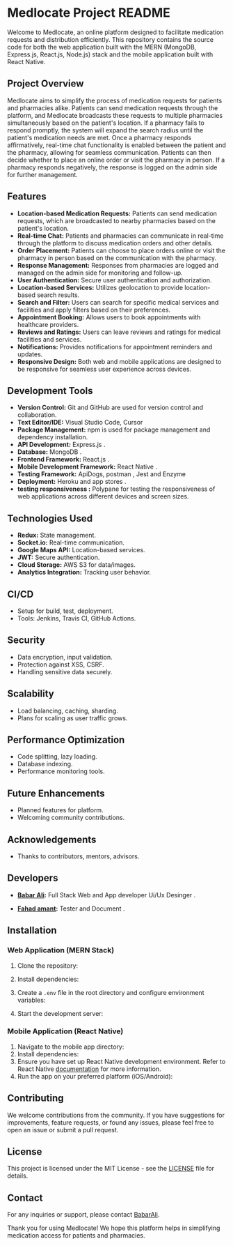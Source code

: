 # Medlocate Project README

Welcome to Medlocate, an online platform designed to facilitate medication requests and distribution efficiently. This repository contains the source code for both the web application built with the MERN (MongoDB, Express.js, React.js, Node.js) stack and the mobile application built with React Native.

## Project Overview
Medlocate aims to simplify the process of medication requests for patients and pharmacies alike. Patients can send medication requests through the platform, and Medlocate broadcasts these requests to multiple pharmacies simultaneously based on the patient's location. If a pharmacy fails to respond promptly, the system will expand the search radius until the patient's medication needs are met. Once a pharmacy responds affirmatively, real-time chat functionality is enabled between the patient and the pharmacy, allowing for seamless communication. Patients can then decide whether to place an online order or visit the pharmacy in person. If a pharmacy responds negatively, the response is logged on the admin side for further management.

## Features
- **Location-based Medication Requests:** Patients can send medication requests, which are broadcasted to nearby pharmacies based on the patient's location.
- **Real-time Chat:** Patients and pharmacies can communicate in real-time through the platform to discuss medication orders and other details.
- **Order Placement:** Patients can choose to place orders online or visit the pharmacy in person based on the communication with the pharmacy.
- **Response Management:** Responses from pharmacies are logged and managed on the admin side for monitoring and follow-up.
- **User Authentication:** Secure user authentication and authorization.
- **Location-based Services:** Utilizes geolocation to provide location-based search results.
- **Search and Filter:** Users can search for specific medical services and facilities and apply filters based on their preferences.
- **Appointment Booking:** Allows users to book appointments with healthcare providers.
- **Reviews and Ratings:** Users can leave reviews and ratings for medical facilities and services.
- **Notifications:** Provides notifications for appointment reminders and updates.
- **Responsive Design:** Both web and mobile applications are designed to be responsive for seamless user experience across devices.


## Development Tools
- **Version Control:** Git and GitHub are used for version control and collaboration.
- **Text Editor/IDE:** Visual Studio Code, Cursor 
- **Package Management:** npm is used for package management and dependency installation.
- **API Development:** Express.js .
- **Database:** MongoDB .
- **Frontend Framework:** React.js .
- **Mobile Development Framework:** React Native .
- **Testing Framework:** ApiDogs, postman , Jest and Enzyme 
- **Deployment:** Heroku and app stores .
- **testing responsiveness :** Polypane for testing the responsiveness of web applications across different devices and screen sizes.

 ## Technologies Used
- **Redux:** State management.
- **Socket.io:** Real-time communication.
- **Google Maps API:** Location-based services.
- **JWT:** Secure authentication.
- **Cloud Storage:** AWS S3 for data/images.
- **Analytics Integration:** Tracking user behavior.

## CI/CD
- Setup for build, test, deployment.
- Tools: Jenkins, Travis CI, GitHub Actions.

## Security
- Data encryption, input validation.
- Protection against XSS, CSRF.
- Handling sensitive data securely.

## Scalability
- Load balancing, caching, sharding.
- Plans for scaling as user traffic grows.

## Performance Optimization
- Code splitting, lazy loading.
- Database indexing.
- Performance monitoring tools.

## Future Enhancements
- Planned features for platform.
- Welcoming community contributions.

## Acknowledgements
- Thanks to contributors, mentors, advisors.

## Developers
- **[Babar Ali](https://github.com/14babarali):** Full Stack Web and App developer
Ui/Ux Desinger .

- **[ Fahad amant](https://github.com/fahad):** Tester and Document .




## Installation

### Web Application (MERN Stack)
1. Clone the repository:

2. Install dependencies:
3. Create a `.env` file in the root directory and configure environment variables:
4. Start the development server:

### Mobile Application (React Native)
1. Navigate to the mobile app directory:
2. Install dependencies:
3. Ensure you have set up React Native development environment. Refer to React Native [documentation](https://reactnative.dev/docs/environment-setup) for more information.
4. Run the app on your preferred platform (iOS/Android):



## Contributing
We welcome contributions from the community. If you have suggestions for improvements, feature requests, or found any issues, please feel free to open an issue or submit a pull request.

## License
This project is licensed under the MIT License - see the [LICENSE](LICENSE) file for details.

## Contact
For any inquiries or support, please contact [BabarAli](mailto:bainfo14@gmail.com).

Thank you for using Medlocate! We hope this platform helps in simplifying medication access for patients and pharmacies.
